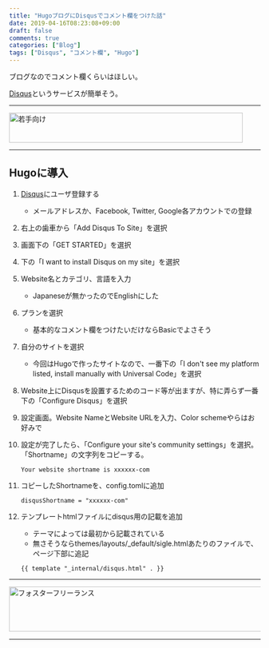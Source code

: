 ```yaml
---
title: "HugoブログにDisqusでコメント欄をつけた話"
date: 2019-04-16T08:23:08+09:00
draft: false
comments: true
categories: ["Blog"]
tags: ["Disqus", "コメント欄", "Hugo"]
---
```


ブログなのでコメント欄くらいはほしい。

[Disqus](https://help.disqus.com/)というサービスが簡単そう。

 <!--more-->

 ---

 <a href="https://t.afi-b.com/visit.php?guid=ON&a=z10341W-l353325a&p=J690746r" target="_blank" rel="nofollow"><img src="https://www.afi-b.com/upload_image/10341-1547340072-3.jpg" width="468" height="60" style="border:none;" alt="若手向け" /></a><img src="https://t.afi-b.com/lead/z10341W/J690746r/l353325a" width="1" height="1" style="border:none;" />

---

## Hugoに導入

1. [Disqus](https://help.disqus.com/)にユーザ登録する
    - メールアドレスか、Facebook, Twitter, Google各アカウントでの登録

2. 右上の歯車から「Add Disqus To Site」を選択

3. 画面下の「GET STARTED」を選択

4. 下の「I want to install Disqus on my site」を選択

5. Website名とカテゴリ、言語を入力
    - Japaneseが無かったのでEnglishにした

6. プランを選択
    - 基本的なコメント欄をつけたいだけならBasicでよさそう

7. 自分のサイトを選択
    - 今回はHugoで作ったサイトなので、一番下の「I don't see my platform listed, install manually with Universal Code」を選択

8. Website上にDisqusを設置するためのコード等が出ますが、特に弄らず一番下の「Configure Disqus」を選択

9. 設定画面。Website NameとWebsite URLを入力、Color schemeやらはお好みで

10. 設定が完了したら、「Configure your site's community settings」を選択。「Shortname」の文字列をコピーする。

    ```
    Your website shortname is xxxxxx-com
    ```

11. コピーしたShortnameを、config.tomlに追加

    ```
    disqusShortname = "xxxxxx-com"
    ```

12. テンプレートhtmlファイルにdisqus用の記載を追加
    - テーマによっては最初から記載されている
    - 無さそうならthemes/layouts/_default/sigle.htmlあたりのファイルで、ページ下部に追記

    ```
    {{ template "_internal/disqus.html" . }}
    ```

---

<a href="https://t.afi-b.com/visit.php?guid=ON&a=C9511S-i324416Z&p=J690746r" target="_blank" rel="nofollow"><img src="https://www.afi-b.com/upload_image/9511-1521815201-3.gif" width="728" height="90" style="border:none;" alt="フォスターフリーランス" /></a><img src="https://t.afi-b.com/lead/C9511S/J690746r/i324416Z" width="1" height="1" style="border:none;" />

---
